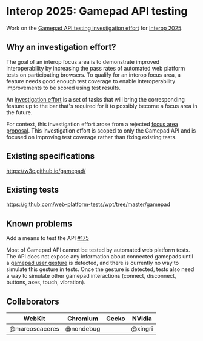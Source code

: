 # Interop 2025: Gamepad API testing

Work on the [Gamepad API testing investigation effort](https://github.com/web-platform-tests/interop/blob/main/2025/README.md#gamepad-api-testing)
for [Interop 2025](https://github.com/web-platform-tests/interop/blob/main/2025/README.md).

## Why an investigation effort?

The goal of an interop focus area is to demonstrate improved interoperability by
increasing the pass rates of automated web platform tests on participating
browsers.
To qualify for an interop focus area, a feature needs good enough test coverage
to enable interoperability improvements to be scored using test results.

An [investigation effort](https://github.com/web-platform-tests/interop/blob/main/2025/README.md#investigation-efforts)
is a set of tasks that will bring the corresponding feature up to the bar that's
required for it to possibly become a focus area in the future.

For context, this investigation effort arose from a rejected
[focus area proposal](https://github.com/web-platform-tests/interop/issues/786).
This investigation effort is scoped to only the Gamepad API and is focused on
improving test coverage rather than fixing existing tests.

## Existing specifications

https://w3c.github.io/gamepad/

## Existing tests

https://github.com/web-platform-tests/wpt/tree/master/gamepad

## Known problems

Add a means to test the API [#175](https://github.com/w3c/gamepad/issues/175)

Most of Gamepad API cannot be tested by automated web platform tests.
The API does not expose any information about connected gamepads until a
[gamepad user gesture](https://w3c.github.io/gamepad/#dfn-gamepad-user-gesture)
is detected, and there is currently no way to simulate this gesture in tests.
Once the gesture is detected, tests also need a way to simulate other gamepad
interactions (connect, disconnect, buttons, axes, touch, vibration).

## Collaborators

| WebKit | Chromium | Gecko | NVidia |
|-|-|-|-|
| @marcoscaceres | @nondebug | | @xingri |

